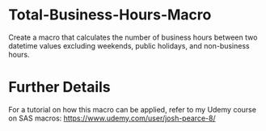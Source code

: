 # Total-Business-Hours-Macro
Create a macro that calculates the number of business hours between two datetime values excluding weekends, public holidays, and non-business hours.

# Further Details
For a tutorial on how this macro can be applied, refer to my Udemy course on SAS macros: https://www.udemy.com/user/josh-pearce-8/
